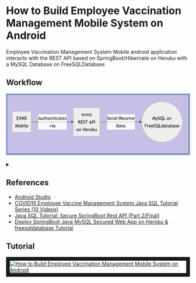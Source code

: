 # How to Build Employee Vaccination Management Mobile System on Android
Employee Vaccination Management System Mobile android application interacts with the REST API based on SpringBoot/Hibernate on Heruku with a MySQL Database on FreeSQLDatabase

## Workflow

![Alt text](evmsm.png)
<details>
<summary></summary>
```mermaid
graph LR
A(EVMS<br/>Mobile) -- Authenticates<br/>via  -->  B[evms<br/>REST API<br/>on Heroku] -- Send/Receive<br/>Data --> C((MySQL on<br/>FreeSQLdatabase))
```
</details>

## References
<ul>
  <li><a href="https://developer.android.com/studio/?gclid=CjwKCAiA4veMBhAMEiwAU4XRr33tX8yX3SfpTJCwU3Gtul2zrAVsgGS1nf9-CiB4ApRNUerZvMGZ2RoCACkQAvD_BwE&gclsrc=aw.ds">Android Studio</a></li>
  <li><a href="https://www.youtube.com/watch?v=SY50wbkuoS8&list=PL5pIDFWFLqx1_4s3uPdcD-ONBDAOWVmlP">COVID19 Employee Vaccine Management System Java SQL Tutorial Series (10 Videos)</a></li>
  <li><a href="https://www.youtube.com/watch?v=NVHa3BbDAX0">Java SQL Tutorial: Secure SpringBoot Rest API (Part 2/Final)</a></li>
  <li><a href="https://www.youtube.com/watch?v=qBgp3q0Kli0">Deploy SpringBoot Java MySQL Secured Web App on Heroku & freesqldatabase Tutorial</a></li>
</ul>

## Tutorial
<a href="http://www.youtube.com/watch?feature=player_embedded&v=qBgp3q0Kli0" target="_blank"><img src="http://img.youtube.com/vi/qBgp3q0Kli0/0.jpg" alt="How to Build Employee Vaccination Management Mobile System on Android" width="240" height="180" border="10" /></a>